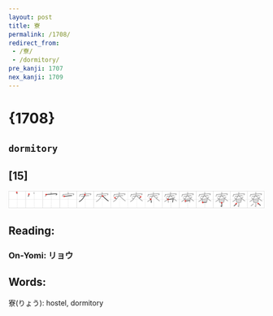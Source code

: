 ```yaml
---
layout: post
title: 寮
permalink: /1708/
redirect_from:
 - /寮/
 - /dormitory/
pre_kanji: 1707
nex_kanji: 1709
---
```


# {1708}

## `dormitory`

## [15]

<div class="stroke"><img src="../images/E5AFAE.png" /></div>

## Reading:

### On-Yomi: リョウ

## Words:

寮(りょう): hostel, dormitory
